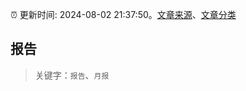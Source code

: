 :alarm_clock: 更新时间: 2024-08-02 21:37:50。[文章来源](/README.md)、[文章分类](/TAGS.md)

## 报告


> 关键字：`报告`、`月报`



